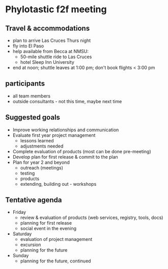 # Phylotastic f2f meeting

## Travel & accommodations 

* plan to arrive Las Cruces Thurs night 
* fly into El Paso
* help available from Becca at NMSU: 
   * 50-mile shuttle ride to Las Cruces
   * hotel Sleep Inn University
* end at noon; shuttle leaves at 1:00 pm; don't book flights < 3:00 pm

## participants 

* all team members 
* outside consultants - not this time, maybe next time

## Suggested goals 

* Improve working relationships and communication
* Evaluate first year project management
   * lessons learned 
   * adjustments needed
* Complete evaluation of products (most can be done pre-meeting) 
* Develop plan for first release & commit to the plan
* Plan for year 2 and beyond
   * outreach (meetings) 
   * testing 
   * products 
   * extending, building out - workshops

## Tentative agenda 

* Friday 
   * review & evaluation of products (web services, registry, tools, docs)
   * planning for first release 
   * social event in the evening
* Saturday 
   * evaluation of project management
   * excursion
   * planning for the future 
* Sunday 
   * planning for the future, continued 